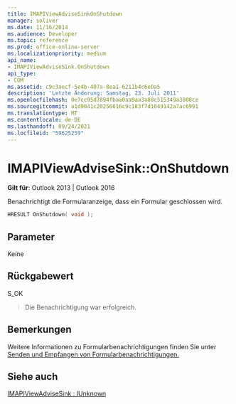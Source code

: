 ```yaml
---
title: IMAPIViewAdviseSinkOnShutdown
manager: soliver
ms.date: 11/16/2014
ms.audience: Developer
ms.topic: reference
ms.prod: office-online-server
ms.localizationpriority: medium
api_name:
- IMAPIViewAdviseSink.OnShutdown
api_type:
- COM
ms.assetid: c9c3aecf-5e4b-407a-8ea1-6211b4c6e0a5
description: 'Letzte Änderung: Samstag, 23. Juli 2011'
ms.openlocfilehash: 0e7cc95d7894fbaa0aa9aa3a80c515349a3808ce
ms.sourcegitcommit: a1d9041c20256616c9c183f7d1049142a7ac6991
ms.translationtype: MT
ms.contentlocale: de-DE
ms.lasthandoff: 09/24/2021
ms.locfileid: "59625259"
---
```

# <a name="imapiviewadvisesinkonshutdown"></a>IMAPIViewAdviseSink::OnShutdown

  
  
**Gilt für**: Outlook 2013 | Outlook 2016 
  
Benachrichtigt die Formularanzeige, dass ein Formular geschlossen wird.
  
```cpp
HRESULT OnShutdown( void );
```

## <a name="parameters"></a>Parameter

Keine
  
## <a name="return-value"></a>Rückgabewert

S_OK 
  
> Die Benachrichtigung war erfolgreich.
    
## <a name="remarks"></a>Bemerkungen

Weitere Informationen zu Formularbenachrichtigungen finden Sie unter [Senden und Empfangen von Formularbenachrichtigungen.](sending-and-receiving-form-notifications.md)
  
## <a name="see-also"></a>Siehe auch



[IMAPIViewAdviseSink : IUnknown](imapiviewadvisesinkiunknown.md)

